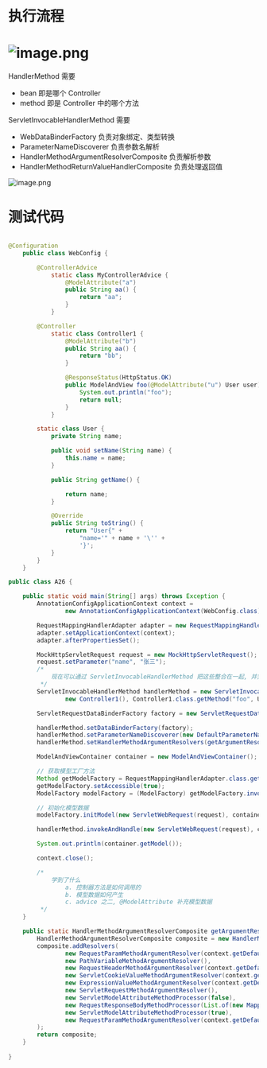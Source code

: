 # 执行流程
# ![image.png](https://cdn.nlark.com/yuque/0/2023/png/12600036/1689771144391-47a18919-da73-437a-8a91-6d4d01ca347b.png#averageHue=%236c5833&clientId=u490a660c-f272-4&from=paste&height=287&id=u25ea5a4e&originHeight=430&originWidth=1555&originalType=binary&ratio=1.5&rotation=0&showTitle=false&size=41760&status=done&style=none&taskId=u662a434c-aff6-4fb9-9df1-71bf2ae8e6a&title=&width=1036.6666666666667)
HandlerMethod 需要

- bean 即是哪个 Controller
- method 即是 Controller 中的哪个方法

ServletInvocableHandlerMethod 需要

- WebDataBinderFactory 负责对象绑定、类型转换
- ParameterNameDiscoverer 负责参数名解析
- HandlerMethodArgumentResolverComposite 负责解析参数
- HandlerMethodReturnValueHandlerComposite 负责处理返回值

![image.png](https://cdn.nlark.com/yuque/0/2023/png/12600036/1689771499800-dd519ad2-9800-4495-95fa-0af9d2173f18.png#averageHue=%23c5a170&clientId=u490a660c-f272-4&from=paste&height=376&id=u4762f2ce&originHeight=564&originWidth=1503&originalType=binary&ratio=1.5&rotation=0&showTitle=false&size=51643&status=done&style=none&taskId=u061943ae-99fb-4328-ad7c-1af1c48ab02&title=&width=1002)

# 测试代码
```java

@Configuration
    public class WebConfig { 

        @ControllerAdvice
            static class MyControllerAdvice {
                @ModelAttribute("a")
                public String aa() {
                    return "aa";
                }
            }

        @Controller
            static class Controller1 {
                @ModelAttribute("b")
                public String aa() {
                    return "bb";
                }

                @ResponseStatus(HttpStatus.OK)
                public ModelAndView foo(@ModelAttribute("u") User user) {
                    System.out.println("foo");
                    return null;
                }
            }

        static class User {
            private String name;

            public void setName(String name) {
                this.name = name;
            }

            public String getName() {

                return name;
            }

            @Override
            public String toString() {
                return "User{" +
                    "name='" + name + '\'' +
                    '}';
            }
        }
    }
```
```java
public class A26 {

    public static void main(String[] args) throws Exception {
        AnnotationConfigApplicationContext context =
                new AnnotationConfigApplicationContext(WebConfig.class);

        RequestMappingHandlerAdapter adapter = new RequestMappingHandlerAdapter();
        adapter.setApplicationContext(context);
        adapter.afterPropertiesSet();

        MockHttpServletRequest request = new MockHttpServletRequest();
        request.setParameter("name", "张三");
        /*
            现在可以通过 ServletInvocableHandlerMethod 把这些整合在一起, 并完成控制器方法的调用, 如下
         */
        ServletInvocableHandlerMethod handlerMethod = new ServletInvocableHandlerMethod(
                new Controller1(), Controller1.class.getMethod("foo", User.class));

        ServletRequestDataBinderFactory factory = new ServletRequestDataBinderFactory(null, null);

        handlerMethod.setDataBinderFactory(factory);
        handlerMethod.setParameterNameDiscoverer(new DefaultParameterNameDiscoverer());
        handlerMethod.setHandlerMethodArgumentResolvers(getArgumentResolvers(context));

        ModelAndViewContainer container = new ModelAndViewContainer();

        // 获取模型工厂方法
        Method getModelFactory = RequestMappingHandlerAdapter.class.getDeclaredMethod("getModelFactory", HandlerMethod.class, WebDataBinderFactory.class);
        getModelFactory.setAccessible(true);
        ModelFactory modelFactory = (ModelFactory) getModelFactory.invoke(adapter, handlerMethod, factory);

        // 初始化模型数据
        modelFactory.initModel(new ServletWebRequest(request), container, handlerMethod);

        handlerMethod.invokeAndHandle(new ServletWebRequest(request), container);

        System.out.println(container.getModel());

        context.close();

        /*
            学到了什么
                a. 控制器方法是如何调用的
                b. 模型数据如何产生
                c. advice 之二, @ModelAttribute 补充模型数据
         */
    }

    public static HandlerMethodArgumentResolverComposite getArgumentResolvers(AnnotationConfigApplicationContext context) {
        HandlerMethodArgumentResolverComposite composite = new HandlerMethodArgumentResolverComposite();
        composite.addResolvers(
                new RequestParamMethodArgumentResolver(context.getDefaultListableBeanFactory(), false),
                new PathVariableMethodArgumentResolver(),
                new RequestHeaderMethodArgumentResolver(context.getDefaultListableBeanFactory()),
                new ServletCookieValueMethodArgumentResolver(context.getDefaultListableBeanFactory()),
                new ExpressionValueMethodArgumentResolver(context.getDefaultListableBeanFactory()),
                new ServletRequestMethodArgumentResolver(),
                new ServletModelAttributeMethodProcessor(false),
                new RequestResponseBodyMethodProcessor(List.of(new MappingJackson2HttpMessageConverter())),
                new ServletModelAttributeMethodProcessor(true),
                new RequestParamMethodArgumentResolver(context.getDefaultListableBeanFactory(), true)
        );
        return composite;
    }
    
}

```
